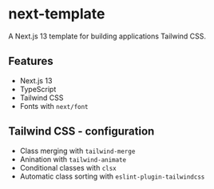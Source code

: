 # next-template

A Next.js 13 template for building applications Tailwind CSS.

## Features

- Next.js 13
- TypeScript
- Tailwind CSS
- Fonts with `next/font`

## Tailwind CSS - configuration

- Class merging with `tailwind-merge`
- Anination with `tailwind-animate`
- Conditional classes with `clsx`
- Automatic class sorting with `eslint-plugin-tailwindcss`
